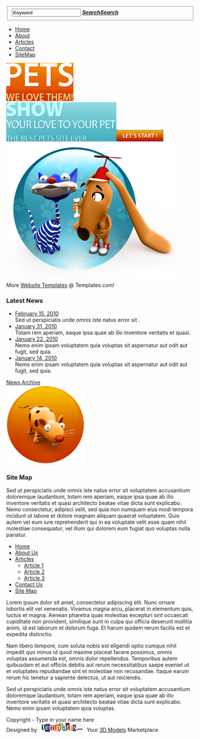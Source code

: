 <!DOCTYPE html PUBLIC "-//W3C//DTD XHTML 1.0 Strict//EN" "http://www.w3.org/TR/xhtml1/DTD/xhtml1-strict.dtd">
<html xmlns="http://www.w3.org/1999/xhtml" xml:lang="en" lang="en">
<head>
<title>Pets .|Site Map</title>
<meta http-equiv="Content-Type" content="text/html; charset=utf-8" />
<link href="style.css" rel="stylesheet" type="text/css" />
<script src="js/jquery-1.3.2.min.js" type="text/javascript"></script>
<script src="js/cufon-yui.js" type="text/javascript"></script>
<script src="js/cufon-replace.js" type="text/javascript"></script>
<script src="js/Myriad_Pro_400.font.js" type="text/javascript"></script>
<script src="js/Myriad_Pro_600.font.js" type="text/javascript"></script>
<!--[if lt IE 7]>
<script type="text/javascript" src="js/ie_png.js"></script>
<script type="text/javascript">ie_png.fix('.png');</script>
<![endif]-->
</head>
<body id="page6">
<div id="main">
  <!-- HEADER -->
  <div id="header">
    <div class="container">
      <div class="row-1">
        <div class="fleft">
          <form action="#" method="post" id="search-form">
            <fieldset>
              <div>
                <input type="text" value="Keyword" onfocus="if(this.value=='Keyword'){this.value=''}" onblur="if(this.value==''){this.value='Keyword'}" />
                <a href="#"><em><b>Search<span>Search</span></b></em></a> </div>
            </fieldset>
          </form>
        </div>
        <div class="fright">
          <ul>
            <li><a href="index.html">Home</a></li>
            <li><a href="about-us.html">About</a></li>
            <li><a href="articles.html">Articles</a></li>
            <li><a href="contact-us.html">Contact</a></li>
            <li class="last"><a href="sitemap.html">SiteMap</a></li>
          </ul>
        </div>
      </div>
      <div class="row-2">
        <div class="fleft"><a href="#"><img src="images/logo.gif" alt="" /></a></div>
        <div class="fright"><img src="images/slogan.gif" alt="" /><span><a href="#"><img src="images/button.gif" alt="" /></a></span></div>
      </div>
      <div class="extra"><img src="images/header-img.png" class="png" alt="" /></div>
    </div>
  </div>
  <!-- CONTENT -->
  <div id="content">
    <div class="inner_copy">More <a href="#">Website Templates</a> @ Templates.com!</div>
    <div class="container">
      <div class="indent">
        <div class="wrapper">
          <div class="col-1">
            <h3>Latest News</h3>
            <ul>
              <li><a href="#">February 15, 2010</a><br />
                Sed ut perspiciatis unde omnis iste natus error sit .</li>
              <li><a href="#">January 31, 2010</a><br />
                Totam rem aperiam, eaque ipsa quae ab illo inventore veritatis et quasi.</li>
              <li><a href="#">January 22, 2010</a><br />
                Nemo enim ipsam voluptatem quia voluptas sit aspernatur aut odit aut fugit, sed quia.</li>
              <li><a href="#">January 14, 2010</a><br />
                Nemo enim ipsam voluptatem quia voluptas sit aspernatur aut odit aut fugit, sed quia.</li>
            </ul>
            <a href="#">News Archive</a>
            <div class="banner"><a href="#"><img src="images/banner.png" alt="" class="png" /></a></div>
          </div>
          <div class="col-2">
            <div class="box">
              <div class="border-top">
                <div class="border-right">
                  <div class="border-bot">
                    <div class="border-left">
                      <div class="left-top-corner">
                        <div class="right-top-corner">
                          <div class="right-bot-corner">
                            <div class="left-bot-corner">
                              <div class="inner">
                                <h3 class="aligncenter">Site Map</h3>
                                <p>Sed ut perspiciatis unde omnis iste natus error sit voluptatem accusantium doloremque laudantium, totam rem aperiam, eaque ipsa quae ab illo inventore veritatis et quasi architecto beatae vitae dicta sunt explicabo. Nemo consectetur, adipisci velit, sed quia non numquam eius modi tempora incidunt ut labore et dolore magnam aliquam quaerat voluptatem. Quis autem vel eum iure reprehenderit qui in ea voluptate velit esse quam nihil molestiae consequatur, vel illum qui dolorem eum fugiat quo voluptas nulla pariatur.</p>
                                <ul class="list2">
                                  <li><a href="#">Home</a></li>
                                  <li><a href="#">About Us</a></li>
                                  <li><a href="#">Articles</a>
                                    <ul>
                                      <li><a href="article.html">Article 1</a></li>
                                      <li><a href="#">Article 2</a></li>
                                      <li><a href="#">Article 3</a></li>
                                    </ul>
                                  </li>
                                  <li><a href="#">Contact Us</a></li>
                                  <li><a href="#">Site Map</a></li>
                                </ul>
                                <p>Lorem ipsum dolor sit amet, consectetur adipiscing elit. Nunc ornare lobortis elit vel venenatis. Vivamus magna arcu, placerat in elementum quis, luctus et magna. Aenean pharetra quas molestias excepturi sint occaecati cupiditate non provident, similique sunt in culpa qui officia deserunt mollitia animi, id est laborum et dolorum fuga. Et harum quidem rerum facilis est et expedita distinctio.</p>
                                <p>Nam libero tempore, cum soluta nobis est eligendi optio cumque nihil impedit quo minus id quod maxime placeat facere possimus, omnis voluptas assumenda est, omnis dolor repellendus. Temporibus autem quibusdam et aut officiis debitis aut rerum necessitatibus saepe eveniet ut et voluptates repudiandae sint et molestiae non recusandae. Itaque earum rerum hic tenetur a sapiente delectus, ut aut reiciendis.</p>
                                <p class="p0">Sed ut perspiciatis unde omnis iste natus error sit voluptatem accusantium doloremque laudantium, totam rem aperiam, eaque ipsa quae ab illo inventore veritatis et quasi architecto beatae vitae dicta sunt explicabo. Nemo enim ipsam voluptatem quia voluptas.</p>
                              </div>
                            </div>
                          </div>
                        </div>
                      </div>
                    </div>
                  </div>
                </div>
              </div>
            </div>
          </div>
        </div>
      </div>
    </div>
  </div>
  <!-- FOOTER -->
  <div id="footer">
    <div class="container">
      <div class="indent">
        <div class="fleft">Copyright - Type in your name here</div>
        <div class="fright">Designed by &nbsp; <a href="http://www.templates.com"><img alt="" src="images/templates-logo.gif" /></a> &nbsp; Your <a href="http://www.templates.com/product/3d-models/">3D Models</a> Marketplace</div>
      </div>
    </div>
  </div>
</div>
<script type="text/javascript"> Cufon.now(); </script>
</body>
</html>
